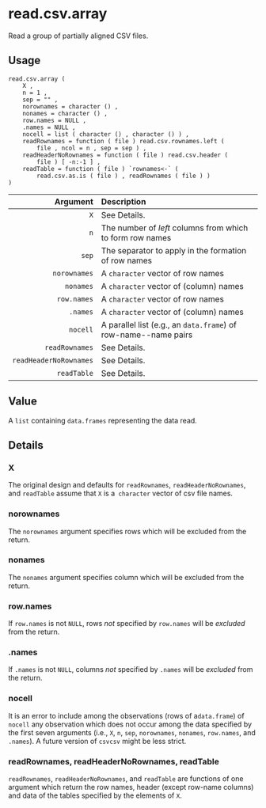 read.csv.array
==============

Read a group of partially aligned CSV files.

Usage
-----

    read.csv.array (
        X ,
        n = 1 ,
        sep = "" ,
        norownames = character () ,
        nonames = character () ,
        row.names = NULL ,
        .names = NULL ,
   	    nocell = list ( character () , character () ) ,
        readRownames = function ( file ) read.csv.rownames.left (
            file , ncol = n , sep = sep ) ,
        readHeaderNoRownames = function ( file ) read.csv.header (
            file ) [ -n:-1 ] ,
        readTable = function ( file ) `rownames<-` (
            read.csv.as.is ( file ) , readRownames ( file ) )
    )
    
| Argument | Description |
| -------: | :---------- |
|                    `X` | See Details. |
|                    `n` | The number of _left_ columns from which to form row names  |
|                  `sep` | The separator to apply in the formation of row names |
|           `norownames` | A `character` vector of row names |
|              `nonames` | A `character` vector of (column) names |
|            `row.names` | A `character` vector of row names |
|               `.names` | A `character` vector of (column) names |
|               `nocell` | A parallel list (e.g., an `data.frame`) of row-name--name pairs |
|         `readRownames` | See Details. |
| `readHeaderNoRownames` | See Details. |
|            `readTable` | See Details. |

Value
-----

A `list` containing `data.frames` representing the data read.

Details
-------

### X

The original design and defaults for
`readRownames`, `readHeaderNoRownames`, and `readTable`
assume that `X` is a` character` vector of csv file names.

### norownames

The `norownames` argument specifies rows which will be excluded from the return.

### nonames

The `nonames` argument specifies column which will be excluded from the return.

### row.names

If `row.names` is not `NULL`, rows _not_ specified by `row.names` will be _excluded_ from the return.

### .names

If `.names` is not `NULL`, columns _not_ specified by `.names` will be _excluded_ from the return.

### nocell

It is an error to include among the observations (rows of a`data.frame`)
of `nocell` any observation which does not occur among the data
specified by the first seven arguments (i.e., `X`, `n`, `sep`,
`norownames`, `nonames`, `row.names`, and `.names`).
A future version of `csvcsv` might be less strict.

### readRownames, readHeaderNoRownames, readTable

`readRownames`, `readHeaderNoRownames`, and `readTable` are
functions of one argument which return the row names, header
(except row-name columns) and data of the tables specified by
the elements of `X`.
